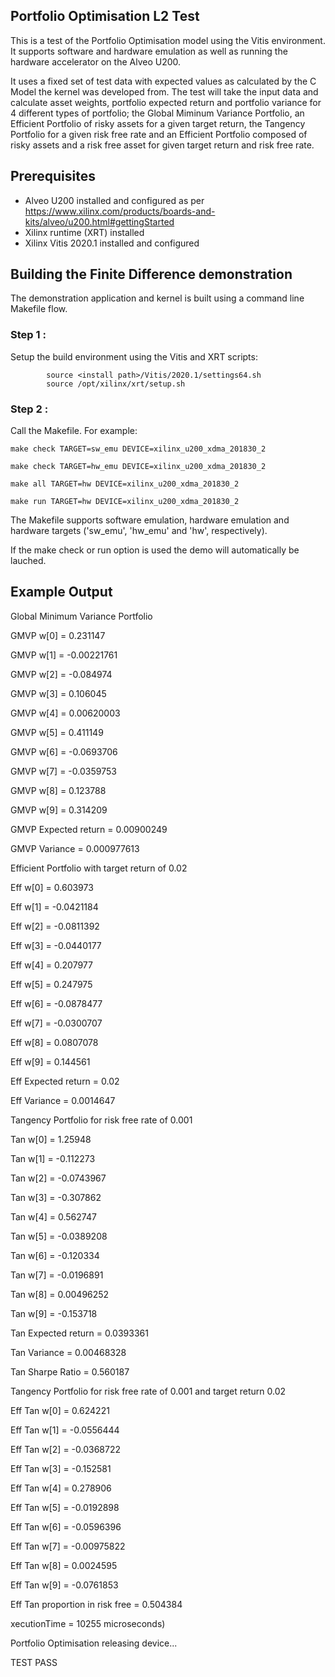 ## Portfolio Optimisation L2 Test 
This is a test of the Portfolio Optimisation model using the Vitis environment.  It supports software and hardware emulation as well as running the hardware accelerator on the Alveo U200.

It uses a fixed set of test data with expected values as calculated by the C Model the kernel was developed from. The test will take the input data and calculate asset weights, portfolio expected return and portfolio variance for 4 different types of portfolio; the Global Miminum Variance Portfolio, an Efficient Portfolio of risky assets for a given target return, the Tangency Portfolio for a given risk free rate and an Efficient Portfolio composed of risky assets and a risk free asset for given target return and risk free rate.

## Prerequisites
- Alveo U200 installed and configured as per https://www.xilinx.com/products/boards-and-kits/alveo/u200.html#gettingStarted
- Xilinx runtime (XRT) installed
- Xilinx Vitis 2020.1 installed and configured

## Building the Finite Difference demonstration
The demonstration application and kernel is built using a command line Makefile flow.

### Step 1 :
Setup the build environment using the Vitis and XRT scripts:

            source <install path>/Vitis/2020.1/settings64.sh
            source /opt/xilinx/xrt/setup.sh

### Step 2 :
Call the Makefile. For example:

	make check TARGET=sw_emu DEVICE=xilinx_u200_xdma_201830_2

	make check TARGET=hw_emu DEVICE=xilinx_u200_xdma_201830_2

	make all TARGET=hw DEVICE=xilinx_u200_xdma_201830_2
        
	make run TARGET=hw DEVICE=xilinx_u200_xdma_201830_2

The Makefile supports software emulation, hardware emulation and hardware targets ('sw_emu', 'hw_emu' and 'hw', respectively).



If the make check or run option is used the demo will automatically be lauched.


## Example Output
Global Minimum Variance Portfolio

GMVP w[0] = 0.231147

GMVP w[1] = -0.00221761

GMVP w[2] = -0.084974

GMVP w[3] = 0.106045

GMVP w[4] = 0.00620003

GMVP w[5] = 0.411149

GMVP w[6] = -0.0693706

GMVP w[7] = -0.0359753

GMVP w[8] = 0.123788

GMVP w[9] = 0.314209

GMVP Expected return = 0.00900249

GMVP Variance = 0.000977613

Efficient Portfolio with target return of 0.02

Eff w[0] = 0.603973

Eff w[1] = -0.0421184

Eff w[2] = -0.0811392

Eff w[3] = -0.0440177

Eff w[4] = 0.207977

Eff w[5] = 0.247975

Eff w[6] = -0.0878477

Eff w[7] = -0.0300707

Eff w[8] = 0.0807078

Eff w[9] = 0.144561

Eff Expected return = 0.02

Eff Variance = 0.0014647

Tangency Portfolio for risk free rate of 0.001

Tan w[0] = 1.25948

Tan w[1] = -0.112273

Tan w[2] = -0.0743967

Tan w[3] = -0.307862

Tan w[4] = 0.562747

Tan w[5] = -0.0389208

Tan w[6] = -0.120334

Tan w[7] = -0.0196891

Tan w[8] = 0.00496252

Tan w[9] = -0.153718

Tan Expected return = 0.0393361

Tan Variance = 0.00468328

Tan Sharpe Ratio = 0.560187

Tangency Portfolio for risk free rate of 0.001 and target return 0.02

Eff Tan w[0] = 0.624221

Eff Tan w[1] = -0.0556444

Eff Tan w[2] = -0.0368722

Eff Tan w[3] = -0.152581

Eff Tan w[4] = 0.278906

Eff Tan w[5] = -0.0192898

Eff Tan w[6] = -0.0596396

Eff Tan w[7] = -0.00975822

Eff Tan w[8] = 0.0024595

Eff Tan w[9] = -0.0761853

Eff Tan proportion in risk free = 0.504384

xecutionTime = 10255 microseconds)

Portfolio Optimisation releasing device...

TEST PASS

